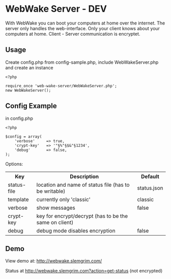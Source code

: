 WebWake Server - DEV
================================

With WebWake you can boot your computers at home over the internet.
The server only handles the web-interface.
Only your client knows about your computers at home.
Client - Server communication is encryptet.

Usage
-------------------------

Create config.php from config-sample.php, include WebWakeServer.php and create an instance

    <?php

    require_once 'web-wake-server/WebWakeServer.php';
    new WebWakeServer();

Config Example
-------------------------

in config.php

    <?php

    $config = array(
        'verbose'     => true,
        'crypt-key'   => '"§%"§$&"§1234',
        'debug'       => false,
    );

Options:

<table>
  <tr>
    <th>Key</th><th>Description</th><th>Default</th>
  </tr>
  <tr>
    <td>status-file</td><td>location and name of status file (has to be writable)</td><td>status.json</td>
  </tr>
  <tr>
    <td>template</td><td>currently only 'classic'</td><td>classic</td>
  </tr>
  <tr>
    <td>verbose</td><td>show messages</td><td>false</td>
  </tr>
  <tr>
    <td>crypt-key</td><td>key for encrypt/decrypt (has to be the same on client)</td><td></td>
  </tr>
  <tr>
    <td>debug</td><td>debug mode disables encryption</td><td>false</td>
  </tr>


</table>

Demo
-------------------------
View demo at: http://webwake.slemgrim.com/

Status at http://webwake.slemgrim.com?action=get-status (not encrypted)
